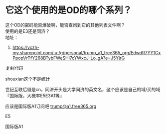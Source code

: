 # 它这个使用的是OD的哪个系列？


这个OD的密码能否爆破啊，能否查询到它的其他列表文件啊？<br />
使用的是E3还是同济？<br />
地址：<br /><div class="blockcode"><div id="code_Uan"><ol><li>https://vczh-my.sharepoint.com/:u:/g/personal/trump_a1_free365_org/EdwdR7YY1CxPpopVrTfY268BTybFWeSHi7cYWxcJ-Lo_gA?e=J5YjrG</ol></div><em onclick="copycode($('code_Uan'));">复制代码</em></div>

shouxian这个不是统计

世纪互联后缀是cn，同济开头是大学同济的英文名，这个应该是自己的域/买的域『国际版，大概率E5E3A1等』

应该是国际版A1订阅吧 trump@a1.free365.org

E5

国际版A1
